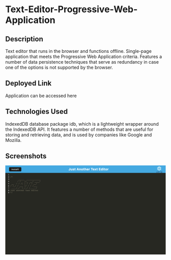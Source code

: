 # Text-Editor-Progressive-Web-Application

## Description

Text editor that runs in the browser and functions offline. Single-page application that meets the Progressive Web Application criteria. Features a number of data persistence techniques that serve as redundancy in case one of the options is not supported by the browser. 

## Deployed Link

Application can be accessed here

## Technologies Used

IndexedDB database
package idb, which is a lightweight wrapper around the IndexedDB API. It features a number of methods that are useful for storing and retrieving data, and is used by companies like Google and Mozilla.

## Screenshots

![screenshot](/images/screenshot.png)
